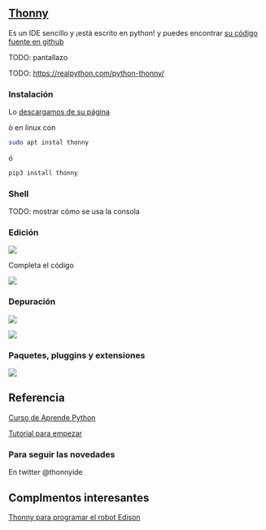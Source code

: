 ## [Thonny](https://thonny.org/)

Es un IDE sencillo y ¡está escrito en python! y puedes encontrar [su código fuente en github](https://github.com/thonny/thonny)


TODO: pantallazo



TODO: https://realpython.com/python-thonny/

### Instalación

Lo [descargamos de su página](https://thonny.org/)

ó en linux con 
```sh
sudo apt instal thonny
```
ó

```sh
pip3 install thonny
```

### Shell
TODO: mostrar cómo se usa la consola

### Edición

![](https://files.realpython.com/media/Screenshot_2018-10-11_23.49.22.af82669bc586.png)

Completa el código

![](https://files.realpython.com/media/code_complete.d1514f5cc85f.png)

### Depuración

![](https://files.realpython.com/media/Screenshot_2018-10-23_22.47.50.5613862c2c62.png)

![](https://files.realpython.com/media/Screenshot_2018-10-20_11.18.36.528db7d62861.png)

### Paquetes, pluggins y extensiones

![](https://files.realpython.com/media/Screenshot_2018-10-11_23.22.41.544b108e9748.png)

## Referencia

[Curso de Aprende Python](https://aprendepython.es/devenv/thonny/#)


[Tutorial para empezar](https://realpython.com/python-thonny/)

### Para seguir  las novedades

En twitter @thonnyide


## Complmentos interesantes

[Thonny para programar el robot Edison](https://github.com/thonny/thonny-edison)